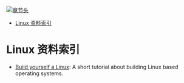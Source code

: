 [![章节头](https://parg.co/UGo)](https://parg.co/b4z) 
 - [Linux 资料索引](#linux-%E8%B5%84%E6%96%99%E7%B4%A2%E5%BC%95) 

# Linux 资料索引
- [Build yourself a Linux](https://github.com/MichielDerhaeg/build-linux): A short tutorial about building Linux based operating systems.